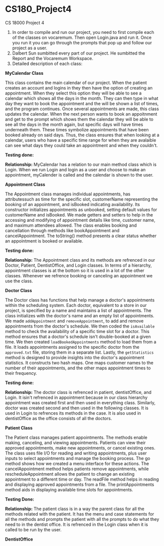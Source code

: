 # CS180_Project4
CS 18000 Project 4

1. In order to compile and run our project, you need to first compile each of the classes on vocaremum. Then open Login.java and run it. Once you run it you can go through the prompts that pop up and follow our project as a user.
2. Dalbert Sun sumbitted every part of our project. He sumbitted the Report and the Vocaremum Workspace.
3. Detailed description of each class:

 **MyCalendar Class**
   
This class contains the main calendar of our project. When the patient creates an account and logins in they then have the option of creating an appointment. When they select this option they will be able to see a calendar which shows all the days in the month. They can then type in what day they want to book the appointment and the will be shown a list of times, and the program continues. Once several appointments are made, this class updates the calendar. When the next person wants to book an appoitnment and get to the prompt which shows them the calendar they will be able to see all the days in the month again, but specific days will have times underneath them. These times symbolize appointments that have been booked already on said days. Thus, the class ensures that when looking at a calendar, users who have a specific time range for when they are avalaible can see what days they could take an appointment and when they couldn't.

**Testing done:**

**Relationship:**  MyCalendar has a relation to our main method class which is Login. When we run Login and login as a user and choose to make an appointment, myCalender is called and the calendar is shown to the user. 

**Appointment Class**

The Appointment class manages individual appointments, has attributessuch as time for the specific slot, customerName representing the booking of an appointment, and isBooked indicating availability. Its constructor initializes appointments as unbooked, setting default values for customerName and isBooked. We made getters and setters to help in the accessing and modifying of appointment details like time, customer name, and maximum attendees allowed. The class enables booking and cancellation through methods like bookAppointment and cancelAppointment. The toString() method presents a clear status whether an appointment is booked or available.

**Testing done:**

**Relationship:**  The Appointment class and its methods are refrenced in our Doctor, Patient, DentistOffice, and Login classes. In terms of a hierarchy, appointment classes is at the bottom so it is used in a lot of the other classes. Whenever we refrence booking or canceling an appointment we use the class.

**Doctor Class**
   
The Doctor class has functions that help manage a doctor's appointments within the scheduling system. Each doctor, equivalent to a store in our project, is specified by a name and maintains a list of appointments. The class initializes with the doctor's name and an empty list of appointments. We made `addAppointment` and `removeAppointment`, to add and remove appointments from the doctor's schedule. We then coded the  `isAvailable` method to check the availability of a specific time slot for a doctor. This method ensures that a doctor's schedule isn't double-booked at a given time. We then created `loadBookedAppointments` method to load them from a file. It loads appointments assigned to the specific doctor from the `approved.txt` file, storing them in a separate list. Lastly, the `getStatistics` method is designed to provide insights into the doctor's appointment statistics. It constructs two hash maps. One maps customer names to the number of their appointments, and the other maps appointment times to their frequency.

**Testing done:**

**Relationship:** The doctor class is refrenced in patient, dentistOffice, and Login. It isin't refrenced in appointment because in our class hierarchy appointment was created first and then used in everything class. Similarly, doctor was created second and then used in the following classes. It is used in Login to refrences its methods in the case. It is also used in dentistOffice as the office consists of all the doctors.

**Patient Class**
  
The Patient class manages patient appointments. The methods enable making, canceling, and viewing appointments. Patients can view their approved appointments, make new appointments, or cancel existing ones. The class uses file I/O for reading and writing appointments, plus user inputs to select appointments and manage the booking process. The go method shows how we created a menu interface for these actions. The cancelAppointment method helps patients remove appointments, while rescheduleAppointment allows the patient to change an existing appointment to a different time or day. The readFile method helps in reading and displaying approved appointments from a file. The printAppointments method aids in displaying available time slots for appointments.

**Testing Done:**

**Relationship:** The patient class is in a way the parent class for all the methods related with the patient. It has the menu and case statements for all the methods and prompts the patient with all the prompts to do what they need to in the dentist office. It is refrenced in the Login class when it is called to be run by the user. 

**DentistOffice**



